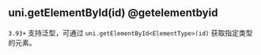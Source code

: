 ## uni.getElementById(id) @getelementbyid

<!-- UTSAPIJSON.getElementById.description -->

<!-- UTSAPIJSON.getElementById.param -->

`3.93+` 支持泛型，可通过 `uni.getElementById<ElementType>(id)` 获取指定类型的元素。

<!-- UTSAPIJSON.getElementById.returnValue -->

<!-- UTSAPIJSON.getElementById.example -->

<!-- UTSAPIJSON.getElementById.compatibility -->

<!-- UTSAPIJSON.getElementById.tutorial -->

<!-- UTSAPIJSON.get-element.example -->

<!-- UTSAPIJSON.general_type.name -->

<!-- UTSAPIJSON.general_type.param -->